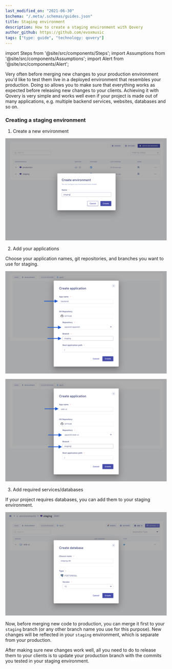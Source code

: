 ```yaml
---
last_modified_on: "2021-06-30"
$schema: "/.meta/.schemas/guides.json"
title: Staging environment
description: How to create a staging environment with Qovery
author_github: https://github.com/evoxmusic
tags: ["type: guide", "technology: qovery"]
---
```

import Steps from '@site/src/components/Steps';
import Assumptions from '@site/src/components/Assumptions';
import Alert from '@site/src/components/Alert';

Very often before merging new changes to your production environment you'd like to test them live in a deployed environment that resembles your production. Doing so allows you to make sure that everything works as expected before releasing new changes to your clients.
Achieving it with Qovery is very simple and works well even if your project is made out of many applications, e.g. multiple backend services, websites, databases and so on.

### Creating a staging environment

1. Create a new environment

<p align="center">
  <img src="/img/staging/staging-4.png" alt="Staging Environment" />
</p>

2. Add your applications

Choose your application names, git repositories, and branches you want to use for staging.

<p align="center">
  <img src="/img/staging/staging-1.png" alt="Staging Environment" />
</p>

<p align="center">
  <img src="/img/staging/staging-2.png" alt="Staging Environment" />
</p>

3. Add required services/databases

If your project requires databases, you can add them to your staging environment.

<p align="center">
  <img src="/img/staging/staging-3.png" alt="Staging Environment" />
</p>

Now, before merging new code to production, you can merge it first to your `staging` branch (or any other branch name you use for this purpose).
New changes will be reflected in your `staging` environment, which is separate from your production.

After making sure new changes work well, all you need to do to release them to your clients is to update your production branch with the commits you tested in your staging environment.



